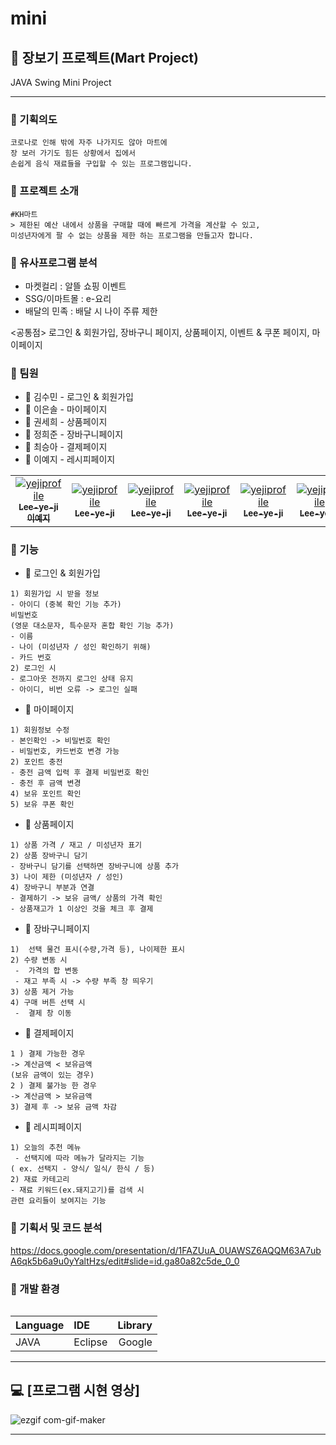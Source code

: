 # mini
## :bento: 장보기 프로젝트(Mart Project)

JAVA Swing Mini Project

-----------------------------------------
### :rice_ball: 기획의도
```
코로나로 인해 밖에 자주 나가지도 않아 마트에 
장 보러 가기도 힘든 상황에서 집에서 
손쉽게 음식 재료들을 구입할 수 있는 프로그램입니다.
```

### :memo: 프로젝트 소개
```
#KH마트
> 제한된 예산 내에서 상품을 구매할 때에 빠르게 가격을 계산할 수 있고, 
미성년자에게 팔 수 없는 상품을 제한 하는 프로그램을 만들고자 합니다.
```
### :corn: 유사프로그램 분석
* 마켓컬리 : 알뜰 쇼핑 이벤트
* SSG/이마트몰 : e-요리
* 배달의 민족 : 배달 시 나이 주류 제한

<공통점>
로그인 & 회원가입, 장바구니 페이지, 상품페이지, 이벤트 & 쿠폰 페이지, 마이페이지

### :fork_and_knife: 팀원
+ :strawberry: 김수민 - 로그인 & 회원가입
+ :tangerine: 이은솔 - 마이페이지
+ :lemon: 권세희 - 상품페이지
+ :watermelon: 정희준 - 장바구니페이지
+ :peach: 최승아 - 결제페이지
+ :apple: 이예지 - 레시피페이지



<table>
  <tr>
    <td align="center">
      <a href="https://github.com/Lee-ye-ji">
      <img src="https://avatars3.githubusercontent.com/u/59958929?s=460&u=f084b39c32e884337be6b229f6796c2283960844&v=4 width="100px;" alt="yejiprofile"/><br />
      <sub>
      <b>
      Lee-ye-ji<br/>
      이예지
      </b>
      </sub>
      </a>
    </td>
    <td align="center">
      <a href="https://github.com/Lee-ye-ji">
      <img src="https://avatars3.githubusercontent.com/u/59958929?s=460&u=f084b39c32e884337be6b229f6796c2283960844&v=4 width="100px;" alt="yejiprofile"/><br />
      <sub><b>Lee-ye-ji</b></sub>
      </a>
    </td>
    <td align="center">
      <a href="https://github.com/Lee-ye-ji">
      <img src="https://avatars3.githubusercontent.com/u/59958929?s=460&u=f084b39c32e884337be6b229f6796c2283960844&v=4 width="100px;" alt="yejiprofile"/><br />
      <sub><b>Lee-ye-ji</b></sub>
      </a>
    </td>
     <td align="center">
      <a href="https://github.com/Lee-ye-ji">
      <img src="https://avatars3.githubusercontent.com/u/59958929?s=460&u=f084b39c32e884337be6b229f6796c2283960844&v=4 width="100px;" alt="yejiprofile"/><br />
      <sub><b>Lee-ye-ji</b></sub>
      </a>
    </td>
      <td align="center">
      <a href="https://github.com/Lee-ye-ji">
      <img src="https://avatars3.githubusercontent.com/u/59958929?s=460&u=f084b39c32e884337be6b229f6796c2283960844&v=4 width="100px;" alt="yejiprofile"/><br />
      <sub><b>Lee-ye-ji</b></sub>
      </a>
    </td>
       <td align="center">
      <a href="https://github.com/Lee-ye-ji">
      <img src="https://avatars3.githubusercontent.com/u/59958929?s=460&u=f084b39c32e884337be6b229f6796c2283960844&v=4 width="100px;" alt="yejiprofile"/><br />
      <sub><b>Lee-ye-ji</b></sub>
      </a>
    </td>
 </tr>
 <table>

### :hamburger: 기능 

+ :strawberry: 로그인 & 회원가입
```
1) 회원가입 시 받을 정보 
- 아이디 (중복 확인 기능 추가)
비밀번호 
(영문 대소문자, 특수문자 혼합 확인 기능 추가)
- 이름
- 나이 (미성년자 / 성인 확인하기 위해)
- 카드 번호 
2) 로그인 시
- 로그아웃 전까지 로그인 상태 유지
- 아이디, 비번 오류 -> 로그인 실패
```

+ :tangerine: 마이페이지
```
1) 회원정보 수정
- 본인확인 -> 비밀번호 확인
- 비밀번호, 카드번호 변경 가능
2) 포인트 충전
- 충전 금액 입력 후 결제 비밀번호 확인
- 충전 후 금액 변경
4) 보유 포인트 확인
5) 보유 쿠폰 확인
```

+ :lemon: 상품페이지
```
1) 상품 가격 / 재고 / 미성년자 표기
2) 상품 장바구니 담기 
- 장바구니 담기를 선택하면 장바구니에 상품 추가 
3) 나이 제한 (미성년자 / 성인)
4) 장바구니 부분과 연결
- 결제하기 -> 보유 금액/ 상품의 가격 확인
- 상품재고가 1 이상인 것을 체크 후 결제 
```
+ :watermelon: 장바구니페이지
```
1)  선택 물건 표시(수량,가격 등), 나이제한 표시
2) 수량 변동 시 
 -  가격의 합 변동
 - 재고 부족 시 -> 수량 부족 창 띄우기
3) 상품 제거 가능 
4) 구매 버튼 선택 시 
 -  결제 창 이동
```

+ :peach: 결제페이지
```
1 ) 결제 가능한 경우 
-> 계산금액 < 보유금액 
(보유 금액이 있는 경우)
2 ) 결제 불가능 한 경우 
-> 계산금액 > 보유금액
3) 결제 후 -> 보유 금액 차감
```

+ :apple: 레시피페이지
```
1) 오늘의 추천 메뉴
 - 선택지에 따라 메뉴가 달라지는 기능
( ex. 선택지 - 양식/ 일식/ 한식 / 등)
2) 재료 카테고리 
- 재료 키워드(ex.돼지고기)를 검색 시 
관련 요리들이 보여지는 기능
```

### :tropical_drink: 기획서 및 코드 분석
https://docs.google.com/presentation/d/1FAZUuA_0UAWSZ6AQQM63A7ubA6qk5b6a9u0yYaltHzs/edit#slide=id.ga80a82c5de_0_0

### :floppy_disk: 개발 환경
|  Language  |    IDE     |  Library   |
| ---------- | :--------- |----------: |
|    JAVA    |   Eclipse  |  Google    |
----------------------------------------------------------------------
## :computer: [프로그램 시현 영상]
![ezgif com-gif-maker](https://user-images.githubusercontent.com/59958929/101500475-e3df7800-39b1-11eb-8b18-8e40576f80e7.gif)

---------------------------------------------------------------
